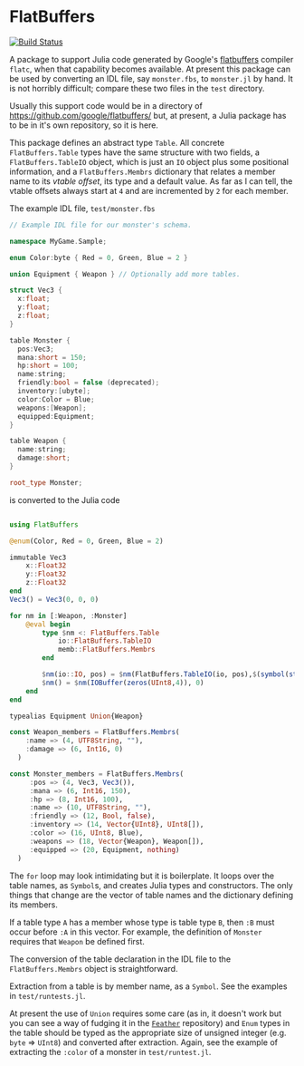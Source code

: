 # FlatBuffers

[![Build Status](https://travis-ci.org/dmbates/FlatBuffers.jl.svg?branch=master)](https://travis-ci.org/dmbates/FlatBuffers.jl)

A package to support Julia code generated by Google's [flatbuffers](https://google.github.io/flatbuffers/) compiler `flatc`,
when that capability becomes available.
At present this package can be used by converting an IDL file, say `monster.fbs`, to
`monster.jl` by hand.  It is not horribly difficult; compare these two files in the
`test` directory.

Usually this support code would be in a directory of https://github.com/google/flatbuffers/ but, at present, a Julia package has to be in it's own repository, so it is here.

This package defines an abstract type `Table`.  All concrete `FlatBuffers.Table` types have the same structure with two fields, a `FlatBuffers.TableIO` object,
which is just an `IO` object plus some positional information, and a `FlatBuffers.Membrs` dictionary that relates a member name to its _vtable offset_, its type and a default value.
As far as I can tell, the vtable offsets always start at `4` and are incremented by `2`
for each member.

The example IDL file, `test/monster.fbs`
```cxx
// Example IDL file for our monster's schema.

namespace MyGame.Sample;

enum Color:byte { Red = 0, Green, Blue = 2 }

union Equipment { Weapon } // Optionally add more tables.

struct Vec3 {
  x:float;
  y:float;
  z:float;
}

table Monster {
  pos:Vec3;
  mana:short = 150;
  hp:short = 100;
  name:string;
  friendly:bool = false (deprecated);
  inventory:[ubyte];
  color:Color = Blue;
  weapons:[Weapon];
  equipped:Equipment;
}

table Weapon {
  name:string;
  damage:short;
}

root_type Monster;
```

is converted to the Julia code

```jl

using FlatBuffers

@enum(Color, Red = 0, Green, Blue = 2)

immutable Vec3
    x::Float32
    y::Float32
    z::Float32
end
Vec3() = Vec3(0, 0, 0)

for nm in [:Weapon, :Monster]
    @eval begin
        type $nm <: FlatBuffers.Table
            io::FlatBuffers.TableIO
            memb::FlatBuffers.Membrs
        end

        $nm(io::IO, pos) = $nm(FlatBuffers.TableIO(io, pos),$(symbol(string(nm,"_members"))))
        $nm() = $nm(IOBuffer(zeros(UInt8,4)), 0)
    end
end

typealias Equipment Union{Weapon}

const Weapon_members = FlatBuffers.Membrs(
    :name => (4, UTF8String, ""),
    :damage => (6, Int16, 0)
  )

const Monster_members = FlatBuffers.Membrs(
     :pos => (4, Vec3, Vec3()),
     :mana => (6, Int16, 150),
     :hp => (8, Int16, 100),
     :name => (10, UTF8String, ""),
     :friendly => (12, Bool, false),
     :inventory => (14, Vector{UInt8}, UInt8[]),
     :color => (16, UInt8, Blue),
     :weapons => (18, Vector{Weapon}, Weapon[]),
     :equipped => (20, Equipment, nothing)
  )
```

The `for` loop may look intimidating but it is boilerplate.
It loops over the table names, as `Symbol`s, and creates Julia types and constructors.
The only things that change are the vector of table names and the dictionary defining
its members.

If a table type `A` has a member whose type is table type `B`, then `:B` must occur before `:A` in this vector.  For example, the definition of `Monster` requires that `Weapon` be
defined first.

The conversion of the table declaration in the IDL file to the `FlatBuffers.Membrs`
object is straightforward.

Extraction from a table is by member name, as a `Symbol`.  See the examples in `test/runtests.jl`.  

At present the use of `Union` requires some care (as in, it doesn't work but you can see a way of fudging it in the [`Feather`](https://github.com/JuliaStats/Feather.jl) repository)
and `Enum` types in the table should be typed as the appropriate size of unsigned integer
(e.g. `byte` => `UInt8`) and converted after extraction.  Again, see the example of
extracting the `:color` of a monster in `test/runtest.jl`.
